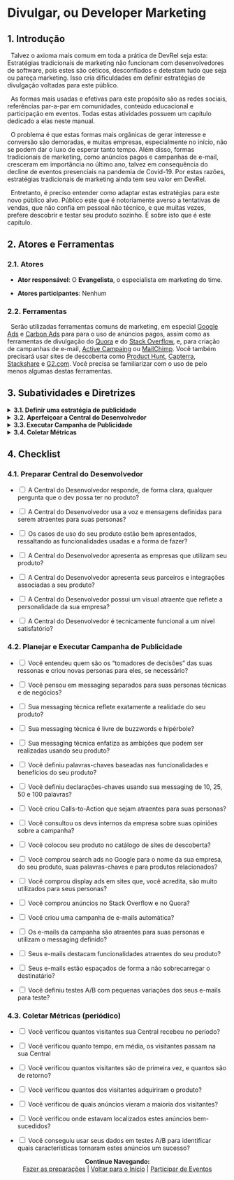 # Divulgar, ou Developer Marketing

## 1. Introdução

&nbsp;&nbsp;Talvez o axioma mais comum em toda a prática de DevRel seja esta: Estratégias tradicionais de marketing não funcionam com desenvolvedores de software, pois estes são céticos, desconfiados e detestam tudo que seja ou pareça marketing. Isso cria dificuldades em definir estratégias de divulgação voltadas para este público.

&nbsp;&nbsp;As formas mais usadas e efetivas para este propósito são as redes sociais, referências par-a-par em comunidades, conteúdo educacional e participação em eventos. Todas estas atividades possuem um capítulo dedicado a elas neste manual.

&nbsp;&nbsp;O problema é que estas formas mais orgânicas de gerar interesse e conversão são demoradas, e muitas empresas, especialmente no início, não se podem dar o luxo de esperar tanto tempo. Além disso, formas tradicionais de marketing, como anúncios pagos e campanhas de e-mail, cresceram em importância no último ano, talvez em consequência do decline de eventos presenciais na pandemia de Covid-19. Por estas razões, estratégias tradicionais de marketing ainda tem seu valor em DevRel.

&nbsp;&nbsp;Entretanto, é preciso entender como adaptar estas estratégias para este novo público alvo. Público este que é notoriamente averso a tentativas de vendas, que não confia em pessoal não técnico, e que muitas vezes, prefere descobrir e testar seu produto sozinho. É sobre isto que é este capítulo.

## 2. Atores e Ferramentas

### 2.1. Atores

* **Ator responsável**: O **Evangelista**, o especialista em marketing do time. 

* **Atores participantes**: Nenhum

### 2.2. Ferramentas

&nbsp;&nbsp;Serão utilizadas ferramentas comuns de marketing, em especial [Google Ads](https://ads.google.com/home/) e [Carbon Ads](https://www.carbonads.net/) para para o uso de anúncios pagos, assim como as ferramentas de divulgação do [Quora](https://q.quoraforbusiness.com/business) e do [Stack Overflow](https://stackoverflowsolutions.com/advertising/), e, para criação de campanhas de e-mail, [Active Campaing](https://www.activecampaign.com/) ou [MailChimp](https://mailchimp.com/pt-br/). Você também precisará usar sites de descoberta como [Product Hunt](https://www.producthunt.com/), [Capterra](https://www.capterra.com/), [Stackshare](https://stackshare.io/) e [G2.com](https://www.g2.com/). Você precisa se familiarizar com o uso de pelo menos algumas destas ferramentas.

## 3. Subatividades e Diretrizes

<details>
<summary><strong>3.1. Definir uma estratégia de publicidade</strong></summary>
  <br>
  <br>
&nbsp;&nbsp;O primeiro passo para se criar qualquer estratégia de marketing é definir pra quem ela é direcionada. No capítulo passado, já cumprimos esta etapa ao segmentar seu público alvo e criar personas para representa-lo. Isto já irá te indicar as pessoas para quem deve direcionar seus esforços.
<br>
  <br>
&nbsp;&nbsp;Entretanto, existe um segmento a mais que deve considerar nesta atividade, e por isso, guardamos para este capítulo. Muitos dos devs para quem você precisa vender irão trabalhar em alguma empresa, e por mais que queiram usar seu produto, não são eles que tomam a decisão de usar os fundos da empresa para comprar uma solução.
<br>
  <br>
&nbsp;&nbsp;Você precisa entender quem são estes “tomadores de decisão” nas empresas alvo e criar personas para eles também. Se seu produto for primariamente de uso individual, quem decidirá comprar ou não, provavelmente será o próprio dev. Neste caso, você não precisa se preocupar com novas personas. Entretanto, se for uma ferramenta que poderia ter impacto em operações maiores da empresa, quem decidirá pode ser um gerente de departamento, um executivo ou o próprio CEO. Neste caso, essas novas personas de negócio são necessárias.
<br>
  <br>
&nbsp;&nbsp;Você agora tem dois grupos de personas para direcionar sua divulgação: os devs, personas técnicas, e os gerentes ou executivos, personas de negócios. Você precisará de estratégias diferentes para lidar com estes dois grupos em termos de messaging (forma de dizer alguma coisa) e canais de contato. Os executivos estão mais preocupados com custo, retorno de investimento e benefícios de negócios, e desinteressados em detalhes técnicos. Neste grupo, você pode usar táticas normais de marketing, então não entraremos em detalhes nele.
<br>
  <br>
&nbsp;&nbsp;Para devs você precisa pensar sua messaging de forma diferente. A primeira medida a tomar é eliminar todo o linguajar publicitário tradicional. Evite hipérbole e frases chamativas e sensacionalistas (por exemplo: “A ferramenta número um para tal coisa”). Devs apreciam mensagens claras, diretas e modestas, que digam explicitamente o que é o produto e, o mais importante, responda à pergunta “Isso é útil pra mim?”. 
<br>
  <br>
&nbsp;&nbsp;É importante ser rigidamente fatual. Qualquer promessa distorcida e exagerada vai ser imediatamente detectada assim que o dev começar a examinar seu produto, e a notícia se espalhará. Os esforços de todo o time de DevRel dependem da confiança que os devs têm em seu produto, então não a traia.
<br>
  <br>
&nbsp;&nbsp;Devs respondem mais a mensageiros com quem podem se relacionar, isto é, outros devs. Parte da desconfiança em relação a publicitários vem da ideia de que estes tentam vender uma coisa que não entendem de fato. Certifique-se de que sua messaging passe a ideia de que você é uma pessoa com plena ciência das complexidades técnicas do produto e da função. Estabeleça um tom mais íntimo nas suas mensagens; procure usar a segunda pessoa do singular, escrevendo como se estivesse falando com uma pessoa específica; uma de suas personas.
<br>
  <br>
&nbsp;&nbsp;Devs são ambiciosos e motivados não só pela vontade de facilitar seu trabalho, mas também pelas coisas que podem criar. Destaque isso nas suas mensagens; exemplifique os tipos de projeto que podem ser criados com sua ferramenta. Se já tiver usuários ativos, use suas histórias reais para isso.
<br>
  <br>
&nbsp;&nbsp;Pense em palavras-chaves para utilizar nas suas mensagens. Estas são as palavras que você constantemente usará em sua publicidade para descrever o produto para potenciais clientes. Estas palavras podem descrever funcionalidades do produto, ou podem se referir a benefícios do seu uso. Você precisará dos dois tipos, mas foque mais em funcionalidades, e também nas palavras que indicam o diferencial do seu produto.
<br>
  <br>
&nbsp;&nbsp;Com todos estes conceitos em mente, você precisará criar as “declarações-chave”, isto é, as frases ou textos que você usará em seus anúncios, e-mails, campanhas, etc. Estas declarações devem obedecer a todos, ou a boa parte, dos princípios ditos neste capítulo. Escreva uma declaração curta, de cerca de dez palavras, para ser seu slogan, e outras de vinte e cinco, cinquenta e cem palavras, para usar em outros potenciais canais.
<br>
  <br>
&nbsp;&nbsp;Pense também em frases para usar como Calls-to-Action, ou CTAs, isto é, a frase que em que você irá encorajar o leitor a fazer alguma coisa; em geral, clicar no anúncio ou visitar seu site. Lembre-se, devs são motivados por suas ambições de criação, e se interessam por ferramentas que são rápidas de conseguir e fáceis de usar. Então, crie uma CTA que enfatize estes aspectos, dizendo-lhes para criar o que querem, assim que clicarem em seu anúncio.
<br>
  <br>
&nbsp;&nbsp;Quando tiver criado mensagens e planejado anúncios satisfatórios, entre em contato com os desenvolvedores de software da sua empresa e peça suas opiniões. Pergunte se os anúncios estão aceitáveis e convidativos, e pergunte, também quais são seus canais favoritos para encontrar informação e descobrir novos produtos. Isso será importante para os próximos passos.
<br>
  <br>
  </details>

  <details>
<summary><strong>3.2. Aperfeiçoar a Central do Desenvolvedor</strong></summary>
  <br>
  <br>
 &nbsp;&nbsp;<a href="https://pedrowagner.github.io/DevRel/Passos/Preparacoes">No capítulo anterior</a>, discutimos a Central do Desenvolvedor superficialmente; o que ela é, e o que precisa ter. Neste capítulo, entramos em mais detalhes sobre como torna-la a ferramenta de conversão perfeita.
  <br>
  <br>
&nbsp;&nbsp;Todos os seus esforços de publicidade terão o objetivo de direcionar o dev para sua Central do Desenvolvedor. Este é o momento em que o dev irá se inteirar do seu produto e decidir se irá usá-lo ou não. Portanto, sua Central, ou mais especificamente, a página do seu produto, precisa ser inteiramente planejada de forma a maximizar a taxa de conversão dos visitantes.
  <br>
  <br>
&nbsp;&nbsp;O dev precisa entrar na página e descobrir, em alguns segundos, as respostas para qualquer pergunta que possa ter. A página precisa dizer, de forma bem clara e direta, o que é o produto, para que ele pode ser usado, quais funcionalidades e tecnologias ele emprega, quais integrações são suportadas, e quais os benefícios de usá-lo. Aqui, você pode usar as “declarações-chaves” mais longas. Aproveite também para destacar funcionalidades interessantes, mas que não são imediatamente visíveis ao usar o produto.
  <br>
  <br>
&nbsp;&nbsp;Não são apenas as coisas boas que você precisa destacar na sua página. Você também precisa deixar claras as limitações do seu produto, os requerimentos técnicos e seu modelo de pagamento. Estas informações dirão ao dev se esta é a ferramenta certa para seu problema e se ele poderá usá-la. Se ele não encontrar estas informações rapidamente, ele irá assumir o pior e ir embora.
  <br>
  <br>
&nbsp;&nbsp;Uma boa forma de apresentar o valor de seu produto é apresentar seus casos de uso na forma de uma lista interativa. Por exemplo, você pode separar sua página em abas, claramente visíveis, cada uma apresentando um caso de uso diferente. Nestas abas você apresenta o caso, indica as funcionalidades que o tornam possível, apresentam um passo-a-passo breve e superficial de como realizá-lo e uma imagem, vídeo ou gif demonstrando seu funcionamento.
  <br>
  <br>
&nbsp;&nbsp;Crie também uma seção na página (ou uma aba, se estiver usando este modelo) em que você apresenta as empresas que usam seu produto, ou que são suas parceiras comerciais. Ter nomes conhecidos associados a você aumenta sua credibilidade nos olhos dos compradores.
  <br>
  <br>
&nbsp;&nbsp;Nesta mesma área você pode listar as integrações e plug-ins disponíveis para seu produto. Seus compradores, técnicos ou executivos, se sentirão mais inclinados a testar seu produto se souberem que ele é compatível com alguma ferramenta que já usam.
  <br>
  <br>
&nbsp;&nbsp;É óbvio, porém ainda importante suficiente para ressaltar, que sua Central e páginas do produto devem estar apresentáveis e funcionais. Estabeleça um visual atraente e profissional para a página, e garanta que ela não apresenta falhas, não é lenta para carregar, etc. Mesmo que estes detalhes não sejam sua responsabilidade, garanta que eles sejam realizados por quem for. Se um dev notar que nem sua página de vendas funciona direito, ele não terá confiança nas capacidades técnicas da sua empresa.
<br>
  <br>
  </details>
  
  <details>
<summary><strong>3.3. Executar Campanha de Publicidade</strong></summary>
  <br>
  <br>
&nbsp;&nbsp;Com sua Central pronta, você está preparado para guiar qualquer visitante na direção da aquisição. Entretanto, para que os devs visitem sua Central, eles precisam descobri-la. Como dito anteriormente, as melhores formas de divulgação são descritas em outros capítulos, mas você ainda suplementar estas atividades com estratégias tradicionais de publicidade, especialmente no início. Neste capítulo, focamos em duas formas principais: anúncios online, e campanhas de e-mail.
  <br>
  <br>
&nbsp;&nbsp;Antes de começar a divulgar, entretanto, você pode dar um primeiro passo simples e listar seu produto em sites de descoberta, como Product Hunt, Capterra, Stackshare e G2.com. Colocar seu produto nestes catálogos requer pouco esforço e investimento, e tê-los lá irá passivamente alcançando novos devs.
  <br>
  <br>
&nbsp;&nbsp;A forma principal que devs descobrem novos produtos é através de ferramentas de busca, principalmente o Google. Existem duas formas principais com que um site possa aparecer como um dos resultados principais do Google: através de Search Engine Optimization, ou SEO, e como um anúncio pago.
  <br>
  <br>
&nbsp;&nbsp;SEO faz com que um site apareça organicamente como um resultado para uma busca. Os esforços feitos pelas diversas atividades neste manual irão naturalmente melhorar o SEO do seu site, mas, de um modo geral, o jeito de fazer isso é usar suas palavras-chaves no seu site, e ter várias referências a ele pela internet.
  <br>
  <br>
&nbsp;&nbsp;Anúncios pagos, feitos através de uma conta no Google Ads, são uma forma mais rápida e artificial de fazer isso, e o nosso foco neste capítulo. Anúncios pagos também vêm em duas formas: search ads e display ads.
  <br>
  <br>
&nbsp;&nbsp;Comprar um search ad significa adicionar o seu site como um resultado principal para um ou mais termos específicos. No seu caso, os termos que precisa comprar são o nome da sua empresa e produto, as palavras-chaves definidas previamente, e o nome de produtos relacionados, incluindo não só suas integrações como seus competidores.
  <br>
  <br>
&nbsp;&nbsp;Display ads por outro lado, são anúncios que aparecem nos sites conectados ao Google. Estes anúncios são bons para alcançar pessoas que não estão necessariamente procurando por seu produto. O Google permite que você escolha em quais sites você quer colocar seus anúncios, então, escolha aqueles que você acredita que são frequentemente visitados por suas personas. Carbons Ads é uma outra boa ferramenta alternativa para se criar Display ads.
  <br>
  <br>
&nbsp;&nbsp;Outros sites recomendados onde você pode promover seus anúncios são o Stack Overflow, para público técnico, e Quora, para público geral. Estes sites são muito frequentados por pessoas buscando soluções para seus problemas, e você pode apresentar seu produto como uma delas. Ambos os sites oferecem ferramentas para criar anúncios, e recomendamos que você os explore como opções.
  <br>
  <br>
&nbsp;&nbsp;Seja onde for que você colocar seus anúncios, opte sempre que possível por Native Advertising. Este é um tipo de anúncio que se mistura naturalmente com o conteúdo de uma página, aparecendo de forma menos intrusiva a um visitante. Todos os seus anúncios devem direcionar quem clicar para sua Central ou outra página relevante. Eles devem ser rastreáveis, para que você possa descobrir de onde veio cada visitante ao seu site, te permitindo saber quais anúncios estão funcionando melhor.
  <br>
  <br>
&nbsp;&nbsp;A outra estratégia principal para divulgação são campanhas de e-mail, ou newsletters. Uma vez que você capta o e-mail de um potencial cliente você pode começar a mandar mensagens estratégicas para ele. Use programas como Active Campaing e MailChimp para criar uma campanha automatizada que use fluxos especializados para diferentes tipos de usuários.
  <br>
  <br>
&nbsp;&nbsp;Os e-mails que você mandar devem ser atraentes, profissionais e utilizar a messaging definida nas seções anteriores. Em cada e-mail da corrente, destaque uma funcionalidade ou caso de uso, apresentando-os de forma parecida como a usada pela sua Central do Desenvolvedor.
  <br>
  <br>
&nbsp;&nbsp;Não sobrecarregue seu destinatário com e-mails, mande-os de forma cada vez mais espaçada. Por exemplo, o segundo e-mail pode vir um dia depois do primeiro, o terceiro três dias depois, o quarto cinco dias depois, etc.
  <br>
  <br>
&nbsp;&nbsp;À medida que o número de inscritos vai crescendo você pode separá-los segundo alguns critérios e criar campanhas separadas para cada um deles. Estes critérios podem ser regiões geográficas, tipo de empresa em que trabalha, função, e qualquer outro que achar relevante.
  <br>
  <br>
&nbsp;&nbsp;Você também pode criar campanhas separadas para devs em diferentes estágios da Jornada do Desenvolvedor. Devs em estágio de Avaliação podem receber e-mails apresentando as funcionalidades do produto; devs em estágio de Aprendizado podem receber links para a documentação, blogs e tutoriais; devs que não entram na sua comunidade há um tempo podem receber lembretes, etc.
  <br>
  <br>
&nbsp;&nbsp;Use testes A/B na sua campanha para aprender a otimizá-la. Mande e-mails variando levemente o assunto, o visual e a hora de envio. Use estes testes para descobrir quais mensagens são melhores em incentivar seus destinatários a clicar o link.
  <br>
  <br>
&nbsp;&nbsp;Estas vão ser as formas principais que você alcança novos compradores potencias de forma artificial. Entretanto, como dito repetidamente, devs irão preferir comprar um produto recomendado por outro dev e não por um anúncio. Este tipo de referência virá como um resultado longo-prazo do esforço combinado de todo o seu time, mas você pode já começar a trabalhar nisso participando de fóruns e comunidades externos, preferencialmente aqueles frequentados por suas personas ou recomendado pelos seus devs internos.
  <br>
  <br>
&nbsp;&nbsp;Nestas comunidades, você não deve divulgar seu produto, mas simplesmente participar, tornar-se conhecido. Use esta oportunidade para procurar potenciais parceiros. Através das relações criadas por meio disto, você gradualmente irá conseguir espalhar a palavra de sua empresa de forma orgânica.
  <br>
  <br>
</details>

<details>
<summary><strong>3.4. Coletar Métricas</strong></summary>
  <br>
  <br>
&nbsp;&nbsp;Medir o sucesso de uma campanha publicitária é simples, e um processo já conhecido por qualquer um com experiência no assunto.
<br>
  <br>
&nbsp;&nbsp;O principal é medir o tráfego na sua Central do Desenvolvedor. Este tráfego não é somente o número de visitantes, mas o quanto tempo estes visitantes permanecem no site, quantos destes visitantes são novos ou antigos, e qual porcentagem destes visitantes de fato baixam ou compram o produto.
<br>
  <br>
&nbsp;&nbsp;Isto irá demonstrar o retorno dos seus esforços, mas para entender quais estão funcionando melhor, você precisa saber de onde esses visitantes estão vindo. Verifique o rastreio dos seus anúncios para saber quais deles estão trazendo mais visitantes, onde estes anúncios bem-sucedidos estão sendo encontrados, e quais anúncios contribuem uma taxa maior de conversão.
<br>
  <br>
&nbsp;&nbsp;Esta informação te dirá qual conteúdo é mais atraente para seus devs, e, portanto, em qual deve focar no futuro.
<br>
  <br>
</details>


## 4. Checklist

### 4.1.	Preparar Central do Desenvolvedor

- <input type="checkbox" name="uchk">	A Central do Desenvolvedor responde, de forma clara, qualquer pergunta que o dev possa ter no produto?

- <input type="checkbox" name="uchk">	A Central do Desenvolvedor usa a voz e mensagens definidas para serem atraentes para suas personas?

- <input type="checkbox" name="uchk">	Os casos de uso do seu produto estão bem apresentados, ressaltando as funcionalidades usadas e a forma de fazer?

- <input type="checkbox" name="uchk">	A Central do Desenvolvedor apresenta as empresas que utilizam seu produto?

- <input type="checkbox" name="uchk">	A Central do Desenvolvedor apresenta seus parceiros e integrações associadas a seu produto?

- <input type="checkbox" name="uchk">	A Central do Desenvolvedor possui um visual atraente que reflete a personalidade da sua empresa?

- <input type="checkbox" name="uchk">	A Central do Desenvolvedor é tecnicamente funcional a um nível satisfatório?

### 4.2.	Planejar e Executar Campanha de Publicidade

- <input type="checkbox" name="uchk">	Você entendeu quem são os “tomadores de decisões” das suas ressonas e criou novas personas para eles, se necessário?

- <input type="checkbox" name="uchk">	Você pensou em messaging separados para suas personas técnicas e de negócios?

- <input type="checkbox" name="uchk">	Sua messaging técnica reflete exatamente a realidade do seu produto?

- <input type="checkbox" name="uchk">	Sua messaging técnica é livre de buzzwords e hipérbole?

- <input type="checkbox" name="uchk">	Sua messaging técnica enfatiza as ambições que podem ser realizadas usando seu produto?

- <input type="checkbox" name="uchk">	Você definiu palavras-chaves baseadas nas funcionalidades e benefícios do seu produto?

- <input type="checkbox" name="uchk">	Você definiu declarações-chaves usando sua messaging de 10, 25, 50 e 100 palavras?

- <input type="checkbox" name="uchk">	Você criou Calls-to-Action que sejam atraentes para suas personas?

- <input type="checkbox" name="uchk">	Você consultou os devs internos da empresa sobre suas opiniões sobre a campanha?

- <input type="checkbox" name="uchk">	Você colocou seu produto no catálogo de sites de descoberta?

- <input type="checkbox" name="uchk">	Você comprou search ads no Google para o nome da sua empresa, do seu produto, suas palavras-chaves e para produtos relacionados?

- <input type="checkbox" name="uchk">	Você comprou display ads em sites que, você acredita, são muito utilizados para seus personas?

- <input type="checkbox" name="uchk">	Você comprou anúncios no Stack Overflow e no Quora?

- <input type="checkbox" name="uchk">	Você criou uma campanha de e-mails automática?

- <input type="checkbox" name="uchk">	Os e-mails da campanha são atraentes para suas personas e utilizam o messaging definido?

- <input type="checkbox" name="uchk">	Seus e-mails destacam funcionalidades atraentes do seu produto?

- <input type="checkbox" name="uchk">	Seus e-mails estão espaçados de forma a não sobrecarregar o destinatário?

- <input type="checkbox" name="uchk">	Você definiu testes A/B com pequenas variações dos seus e-mails para teste?


### 4.3.	Coletar Métricas (periódico)

- <input type="checkbox" name="uchk">	Você verificou quantos visitantes sua Central recebeu no período?

- <input type="checkbox" name="uchk">	Você verificou quanto tempo, em média, os visitantes passam na sua Central

- <input type="checkbox" name="uchk">	Você verificou quantos visitantes são de primeira vez, e quantos são de retorno?

- <input type="checkbox" name="uchk">	Você verificou quantos dos visitantes adquiriram o produto?

- <input type="checkbox" name="uchk">	Você verificou de quais anúncios vieram a maioria dos visitantes?

- <input type="checkbox" name="uchk">	Você verificou onde estavam localizados estes anúncios bem-sucedidos?

- <input type="checkbox" name="uchk">	Você conseguiu usar seus dados em testes A/B para identificar quais características tornaram estes anúncios um sucesso?


<p align="center">
  <b>Continue Navegando:</b><br>
  <a href="https://pedrowagner.github.io/DevRel/Passos/Preparacoes">Fazer as preparações</a> |
  <a href="https://pedrowagner.github.io/DevRel/Inicial">Voltar para o Início</a> |
  <a href="https://pedrowagner.github.io/DevRel/Atividades/Eventos">Participar de Eventos</a>
</p>
